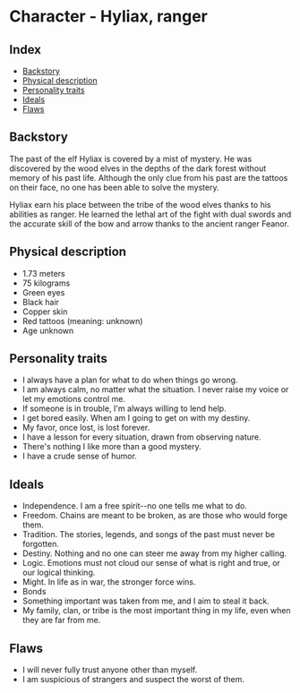 ﻿# Character - Hyliax, ranger

## Index
* [Backstory](#backstory)
* [Physical description](#physical-description)
* [Personality traits](#personality-traits)
* [Ideals](#ideals)
* [Flaws](#flaws)

## Backstory
The past of the elf Hyliax is covered by a mist of mystery. He was discovered by the wood elves in the depths of the dark forest without memory of his past life. Although the only clue from his past are the tattoos on their face, no one has been able to solve the mystery.

Hyliax earn his place between the tribe of the wood elves thanks to his abilities as ranger. He learned the lethal art of the fight with dual swords and the accurate skill of the bow and arrow thanks to the ancient ranger Feanor.

## Physical description
* 1.73 meters
* 75 kilograms
* Green eyes
* Black hair
* Copper skin
* Red tattoos (meaning: unknown)
* Age unknown

## Personality traits
* I always have a plan for what to do when things go wrong.
* I am always calm, no matter what the situation. I never raise my voice or let my emotions control me.
* If someone is in trouble, I'm always willing to lend help.
* I get bored easily. When am I going to get on with my destiny.
* My favor, once lost, is lost forever.
* I have a lesson for every situation, drawn from observing nature.
* There's nothing I like more than a good mystery.
* I have a crude sense of humor.

## Ideals
* Independence. I am a free spirit--no one tells me what to do.
* Freedom. Chains are meant to be broken, as are those who would forge them.
* Tradition. The stories, legends, and songs of the past must never be forgotten.
* Destiny. Nothing and no one can steer me away from my higher calling.
* Logic. Emotions must not cloud our sense of what is right and true, or our logical thinking.
* Might. In life as in war, the stronger force wins.
* Bonds
* Something important was taken from me, and I aim to steal it back.
* My family, clan, or tribe is the most important thing in my life, even when they are far from me.

## Flaws
* I will never fully trust anyone other than myself.
* I am suspicious of strangers and suspect the worst of them.

